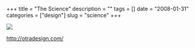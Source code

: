 +++
title = "The Science"
description = ""
tags = []
date = "2008-01-31"
categories = ["design"]
slug = "science"
+++


 

  <div id="screens-thumbs" class="clearfix">
    <div class="txt-center" id="design-submission"><a href="http://otradesign.com/"><img id='bluga-thumbnail-1014' class='bluga-thumbnail large' src='http://media.konigi.com/bluga/
wt47f281b670866.jpg'/></a></div>  
  </div>   
<p><a href="http://otradesign.com/">http://otradesign.com/</a></p>




